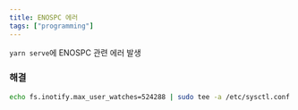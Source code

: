 ```yaml
---
title: ENOSPC 에러
tags: ["programming"]
---
```

`yarn serve`에 ENOSPC 관련 에러 발생

### 해결
```bash bash
echo fs.inotify.max_user_watches=524288 | sudo tee -a /etc/sysctl.conf && sudo sysctl -p
```
<!--stackedit_data:
eyJoaXN0b3J5IjpbLTQ4MjA0ODM0Ml19
-->